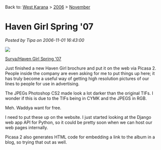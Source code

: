 Back to: [West Karana](/posts/westkarana.md) > [2006](/posts/2006/westkarana.md) > [November](./westkarana.md)
# Haven Girl Spring '07

*Posted by Tipa on 2006-11-01 16:43:00*


[![](http://lh3.google.com/brendahol/RUkqzxTbABE/AAAAAAAAANs/ngYBeMvqFKQ/s160-c/SuryaHavenGirlSpring07.jpg)](http://picasaweb.google.com/brendahol/SuryaHavenGirlSpring07)

[Surya/Haven Girl Spring '07](http://picasaweb.google.com/brendahol/SuryaHavenGirlSpring07)

Just finished a new Haven Girl brochure and put it on the web via Picasa 2. People inside the company are even asking for me to put things up here; it has truly become a useful way of getting high resolution pictures of our lines to people for use in advertising.

The JPEGs Photoshop CS2 made look a lot darker than the original TIFs. I wonder if this is due to the TIFs being in CYMK and the JPEGS in RGB.

Meh. Waddya want for free.

I need to put these up on the website. I just started looking at the Django web app API for Python, so it could be pretty soon when we can host our web pages internally.

Picasa 2 also generates HTML code for embedding a link to the album in a blog, so trying that out as well.
